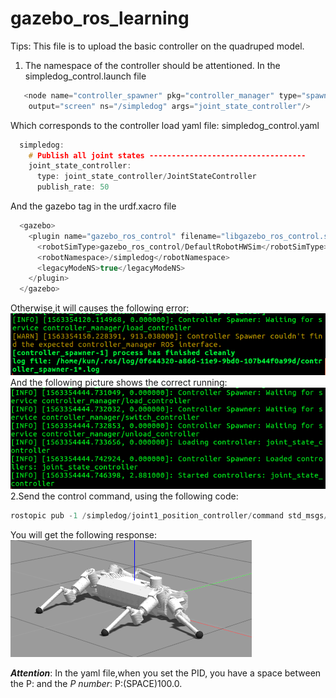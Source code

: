 # gazebo_ros_learning
Tips: This file is to upload the basic controller on the quadruped model.

1. The namespace of the controller should be attentioned.
   In the simpledog_control.launch file

```cpp
   <node name="controller_spawner" pkg="controller_manager" type="spawner" respawn="false"
 	output="screen" ns="/simpledog" args="joint_state_controller"/>
  ```
Which corresponds to the controller load yaml file: simpledog_control.yaml

```cpp
  simpledog:
    # Publish all joint states -----------------------------------
    joint_state_controller:
      type: joint_state_controller/JointStateController
      publish_rate: 50
  ```
  And the gazebo tag in the urdf.xacro file
```cpp
  <gazebo>
    <plugin name="gazebo_ros_control" filename="libgazebo_ros_control.so">
      <robotSimType>gazebo_ros_control/DefaultRobotHWSim</robotSimType>
      <robotNamespace>/simpledog</robotNamespace>
      <legacyModeNS>true</legacyModeNS>
    </plugin>
  </gazebo>
  ```
  Otherwise,it will causes the following error:
  ![controller_ns_error](images/2019/07/controller-ns-error.png)
  And the following picture shows the correct running:
  ![Correct_running](images/2019/07/correct-running.png)
2.Send the control command, using the following code:
```c++
rostopic pub -1 /simpledog/joint1_position_controller/command std_msgs/Float64 "data: 2.5"
```
You will get the following response:
![gazebo_response](images/2019/07/gazebo-response.png)

_**Attention**_: In the yaml file,when you set the PID, you have a space between the P: and the _P number_: P:(SPACE)100.0.
